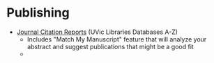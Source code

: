 # Publishing

- [Journal Citation Reports](https://ezproxy.library.uvic.ca/login?url=https://jcr.clarivate.com) (UVic Libraries Databases A-Z)
  - Includes "Match My Manuscript" feature that will analyze your abstract and suggest publications that might be a good fit
  - 